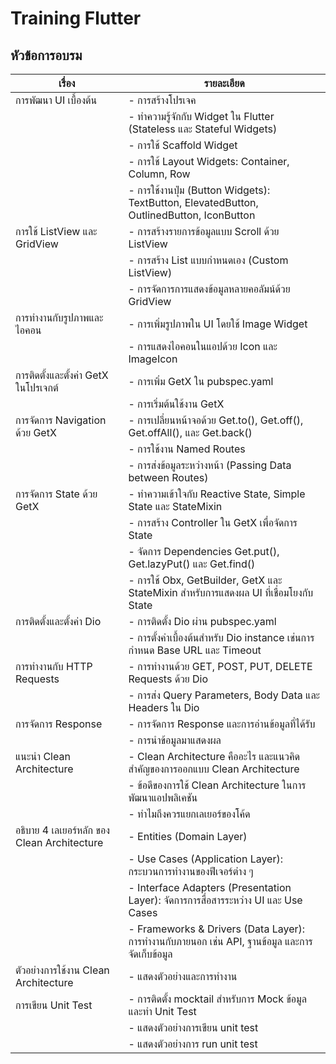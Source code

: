 # Training Flutter

## หัวข้อการอบรม

| เรื่อง   | รายละเอียด   |
| ------ | ----------- |
| การพัฒนา UI เบื้องต้น                 | - การสร้างโปรเจค |
|                                   | - ทำความรู้จักกับ Widget ใน Flutter (Stateless และ Stateful Widgets) |
|                                   | - การใช้ Scaffold Widget|
|                                   | - การใช้ Layout Widgets: Container, Column, Row |
|                                   | - การใช้งานปุ่ม (Button Widgets): TextButton, ElevatedButton, OutlinedButton, IconButton|
|การใช้ ListView และ GridView        | - การสร้างรายการข้อมูลแบบ Scroll ด้วย ListView|
|                                   | - การสร้าง List แบบกำหนดเอง (Custom ListView)|
|                                   | - การจัดการการแสดงข้อมูลหลายคอลัมน์ด้วย GridView|
|การทำงานกับรูปภาพและไอคอน            | - การเพิ่มรูปภาพใน UI โดยใช้ Image Widget|
|                                   | - การแสดงไอคอนในแอปด้วย Icon และ ImageIcon|
|การติดตั้งและตั้งค่า GetX ในโปรเจกต์      | - การเพิ่ม GetX ใน pubspec.yaml|
|                                   | - การเริ่มต้นใช้งาน GetX|
|การจัดการ Navigation ด้วย GetX       | - การเปลี่ยนหน้าจอด้วย Get.to(), Get.off(), Get.offAll(), และ Get.back()|
|                                   | - การใช้งาน Named Routes|
|                                   | - การส่งข้อมูลระหว่างหน้า (Passing Data between Routes)|
|การจัดการ State ด้วย GetX            | - ทำความเข้าใจกับ Reactive State, Simple State และ StateMixin|
|                                   | - การสร้าง Controller ใน GetX เพื่อจัดการ State|
|                                   | - จัดการ Dependencies Get.put(), Get.lazyPut() และ Get.find()|
|                                   | - การใช้ Obx, GetBuilder, GetX และ StateMixin สำหรับการแสดงผล UI ที่เชื่อมโยงกับ State|
|การติดตั้งและตั้งค่า Dio                 | - การติดตั้ง Dio ผ่าน pubspec.yaml|
|                                   | - การตั้งค่าเบื้องต้นสำหรับ Dio instance เช่นการกำหนด Base URL และ Timeout|
|การทำงานกับ HTTP Requests           | - การทำงานด้วย GET, POST, PUT, DELETE Requests ด้วย Dio|
|                                   | - การส่ง Query Parameters, Body Data และ Headers ใน Dio|
|การจัดการ Response                  | - การจัดการ Response และการอ่านข้อมูลที่ได้รับ|
|                                   | - การนำข้อมูลมาแสดงผล|
|แนะนำ Clean Architecture           | - Clean Architecture คืออะไร และแนวคิดสำคัญของการออกแบบ Clean Architecture|
|                                   | - ข้อดีของการใช้ Clean Architecture ในการพัฒนาแอปพลิเคชัน|
|                                   | - ทำไมถึงควรแยกเลเยอร์ของโค้ด|
|อธิบาย 4 เลเยอร์หลัก ของ Clean Architecture| - Entities (Domain Layer)|
|                                   | - Use Cases (Application Layer): กระบวนการทำงานของฟีเจอร์ต่าง ๆ|
|                                   | - Interface Adapters (Presentation Layer): จัดการการสื่อสารระหว่าง UI และ Use Cases|
|                                   | - Frameworks & Drivers (Data Layer): การทำงานกับภายนอก เช่น API, ฐานข้อมูล และการจัดเก็บข้อมูล|
|ตัวอย่างการใช้งาน Clean Architecture  | - แสดงตัวอย่างและการทำงาน|
|การเขียน Unit Test                  | - การติดตั้ง mocktail สำหรับการ Mock ข้อมูลและทำ Unit Test |
|                                   | - แสดงตัวอย่างการเขียน unit test|
|                                   | - แสดงตัวอย่างการ run unit test|